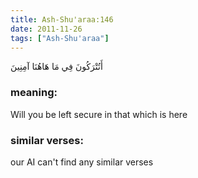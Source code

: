 ```yaml
---
title: Ash-Shu'araa:146
date: 2011-11-26
tags: ["Ash-Shu'araa"]
---
```

أَتُتْرَكُونَ فِي مَا هَاهُنَا آمِنِينَ
### meaning: 
Will you be left secure in that which is here
### similar verses: 

our AI can't find any similar verses




